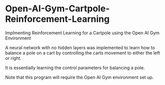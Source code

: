 # Open-AI-Gym-Cartpole-Reinforcement-Learning
Implmenting Reinforcement Learning for a Cartpole using the Open AI Gym Environment

A neural network with no hidden layers was implemented to learn how to balance a pole on a cart by controlling the carts movement to either the left or right.

It is essentially learning the control parameters for balancing a pole.

Note that this program will require the Open AI Gym environment set up.
